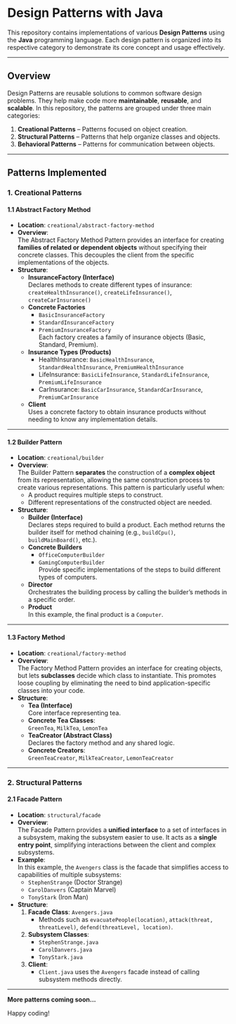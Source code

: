 # Design Patterns with Java

This repository contains implementations of various **Design Patterns** using the **Java** programming language. Each design pattern is organized into its respective category to demonstrate its core concept and usage effectively.

---

## Overview

Design Patterns are reusable solutions to common software design problems. They help make code more **maintainable**, **reusable**, and **scalable**. In this repository, the patterns are grouped under three main categories:

1. **Creational Patterns** – Patterns focused on object creation.  
2. **Structural Patterns** – Patterns that help organize classes and objects.  
3. **Behavioral Patterns** – Patterns for communication between objects.

---

## Patterns Implemented

### 1. Creational Patterns

#### 1.1 Abstract Factory Method
- **Location**: `creational/abstract-factory-method`  
- **Overview**:  
  The Abstract Factory Method Pattern provides an interface for creating **families of related or dependent objects** without specifying their concrete classes. This decouples the client from the specific implementations of the objects.
- **Structure**:
  - **InsuranceFactory (Interface)**  
    Declares methods to create different types of insurance:  
    `createHealthInsurance()`, `createLifeInsurance()`, `createCarInsurance()`
  - **Concrete Factories**  
    - `BasicInsuranceFactory`  
    - `StandardInsuranceFactory`  
    - `PremiumInsuranceFactory`  
    Each factory creates a family of insurance objects (Basic, Standard, Premium).
  - **Insurance Types (Products)**  
    - HealthInsurance: `BasicHealthInsurance`, `StandardHealthInsurance`, `PremiumHealthInsurance`  
    - LifeInsurance: `BasicLifeInsurance`, `StandardLifeInsurance`, `PremiumLifeInsurance`  
    - CarInsurance: `BasicCarInsurance`, `StandardCarInsurance`, `PremiumCarInsurance`
  - **Client**  
    Uses a concrete factory to obtain insurance products without needing to know any implementation details.

---

#### 1.2 Builder Pattern
- **Location**: `creational/builder`
- **Overview**:  
  The Builder Pattern **separates** the construction of a **complex object** from its representation, allowing the same construction process to create various representations. This pattern is particularly useful when:
  - A product requires multiple steps to construct.  
  - Different representations of the constructed object are needed.
- **Structure**:
  - **Builder (Interface)**  
    Declares steps required to build a product. Each method returns the builder itself for method chaining (e.g., `buildCpu()`, `buildMainBoard()`, etc.).
  - **Concrete Builders**  
    - `OfficeComputerBuilder`  
    - `GamingComputerBuilder`  
    Provide specific implementations of the steps to build different types of computers.
  - **Director**  
    Orchestrates the building process by calling the builder’s methods in a specific order.
  - **Product**  
    In this example, the final product is a `Computer`.

---

#### 1.3 Factory Method
- **Location**: `creational/factory-method`
- **Overview**:  
  The Factory Method Pattern provides an interface for creating objects, but lets **subclasses** decide which class to instantiate. This promotes loose coupling by eliminating the need to bind application-specific classes into your code.
- **Structure**:
  - **Tea (Interface)**  
    Core interface representing tea.
  - **Concrete Tea Classes**:  
    `GreenTea`, `MilkTea`, `LemonTea`
  - **TeaCreator (Abstract Class)**  
    Declares the factory method and any shared logic.
  - **Concrete Creators**:  
    `GreenTeaCreator`, `MilkTeaCreator`, `LemonTeaCreator`

---

### 2. Structural Patterns

#### 2.1 Facade Pattern
- **Location**: `structural/facade`
- **Overview**:  
  The Facade Pattern provides a **unified interface** to a set of interfaces in a subsystem, making the subsystem easier to use. It acts as a **single entry point**, simplifying interactions between the client and complex subsystems.
- **Example**:  
  In this example, the `Avengers` class is the facade that simplifies access to capabilities of multiple subsystems:
  - `StephenStrange` (Doctor Strange)
  - `CarolDanvers` (Captain Marvel)
  - `TonyStark` (Iron Man)
- **Structure**:
  1. **Facade Class**: `Avengers.java`  
     - Methods such as `evacuatePeople(location)`, `attack(threat, threatLevel)`, `defend(threatLevel, location)`.
  2. **Subsystem Classes**:  
     - `StephenStrange.java`  
     - `CarolDanvers.java`  
     - `TonyStark.java`
  3. **Client**:  
     - `Client.java` uses the `Avengers` facade instead of calling subsystem methods directly.

---

**More patterns coming soon...**  

Happy coding!
